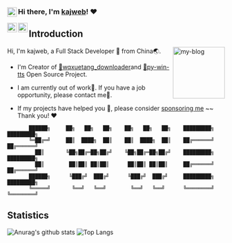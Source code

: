 ### Hi there, I'm [kajweb](https://iwwee.com)! ❤️ <a href="mailto:kajweb.me@gmail.com"> <img align="left" alt="kajweb's Gmail" width="22px" src="https://cdn.jsdelivr.net/npm/simple-icons@v3/icons/gmail.svg" /></a>
<a href="http://wpa.qq.com/msgrd?v=3&uin=962324338&site=qq&menu=yes"><img align="left" alt="kajweb's QQ" width="22px" src="https://cdn.jsdelivr.net/npm/simple-icons@v3/icons/tencentqq.svg" /></a>
<a href="https://i.loli.net/2020/09/10/mv9n87rJheL4Cjd.png"><img align="left" alt="kajweb's Wechat" width="22px" src="https://cdn.jsdelivr.net/npm/simple-icons@v3/icons/wechat.svg" /></a> 

## Introduction
<a href="https://iwwee.com" title="link to my Blog">  <img align="right" width="120" height="120" alt="my-blog" src="https://avatars2.githubusercontent.com/u/2993320?s=460&u=0f05c58a9b4519183ed48bde006a54430a6b2252&v=4" /></a> 

Hi, I'm kajweb, a Full Stack Developer 💩 from China🌏.

- I'm Creator of [🔗wqxuetang_downloader](https://github.com/kajweb/wqxuetang_downloader)and [🔗py-win-tts](https://github.com/kajweb/py-win-tts) Open Source Project.  

- I am currently out of work🌚. If you have a job opportunity, please contact me🌺. 

- If my projects have helped you 🚀, please consider [sponsoring me](https://i.loli.net/2020/02/06/lcSywCLVKPTsFU4.jpg)  ~~ Thank you! ❤️


```text
       ██████╗     ██╗   ██╗   ██╗    ██╗   ██╗   ██╗    █████████╗    █████████╗
       ╚═██╔═╝     ██║  ████╗  ██║    ██║  ████╗  ██║    ██╔══════╝    ██╔══════╝
         ██║       ╚██╗██╔═██╗██╔╝    ╚██╗██╔═██╗██╔╝    █████████╗    █████████╗
         ██║        ██║██║ ██║██║      ██║██║ ██║██║     ██╔══════╝    ██╔══════╝
       ██████╗      ╚███╔╝  ███╔╝      ╚███╔╝  ███╔╝     █████████╗    █████████╗
       ╚═════╝       ╚══╝   ╚══╝        ╚══╝   ╚══╝      ╚════════╝    ╚════════╝
```


## Statistics 
![Anurag's github stats](https://github-readme-stats.vercel.app/api?username=kajweb&show_icons=true&include_all_commits=true&theme=chartreuse-dark)
![Top Langs](https://github-readme-stats.vercel.app/api/top-langs/?username=kajweb&layout=compact&theme=chartreuse-dark)


